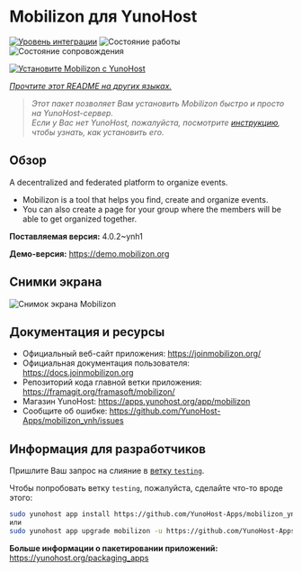 <!--
Важно: этот README был автоматически сгенерирован <https://github.com/YunoHost/apps/tree/master/tools/readme_generator>
Он НЕ ДОЛЖЕН редактироваться вручную.
-->

# Mobilizon для YunoHost

[![Уровень интеграции](https://dash.yunohost.org/integration/mobilizon.svg)](https://ci-apps.yunohost.org/ci/apps/mobilizon/) ![Состояние работы](https://ci-apps.yunohost.org/ci/badges/mobilizon.status.svg) ![Состояние сопровождения](https://ci-apps.yunohost.org/ci/badges/mobilizon.maintain.svg)

[![Установите Mobilizon с YunoHost](https://install-app.yunohost.org/install-with-yunohost.svg)](https://install-app.yunohost.org/?app=mobilizon)

*[Прочтите этот README на других языках.](./ALL_README.md)*

> *Этот пакет позволяет Вам установить Mobilizon быстро и просто на YunoHost-сервер.*  
> *Если у Вас нет YunoHost, пожалуйста, посмотрите [инструкцию](https://yunohost.org/install), чтобы узнать, как установить его.*

## Обзор

A decentralized and federated platform to organize events.

- Mobilizon is a tool that helps you find, create and organize events.
- You can also create a page for your group where the members will be able to get organized together.


**Поставляемая версия:** 4.0.2~ynh1

**Демо-версия:** <https://demo.mobilizon.org>

## Снимки экрана

![Снимок экрана Mobilizon](./doc/screenshots/screenshot1.jpg)

## Документация и ресурсы

- Официальный веб-сайт приложения: <https://joinmobilizon.org/>
- Официальная документация пользователя: <https://docs.joinmobilizon.org>
- Репозиторий кода главной ветки приложения: <https://framagit.org/framasoft/mobilizon/>
- Магазин YunoHost: <https://apps.yunohost.org/app/mobilizon>
- Сообщите об ошибке: <https://github.com/YunoHost-Apps/mobilizon_ynh/issues>

## Информация для разработчиков

Пришлите Ваш запрос на слияние в [ветку `testing`](https://github.com/YunoHost-Apps/mobilizon_ynh/tree/testing).

Чтобы попробовать ветку `testing`, пожалуйста, сделайте что-то вроде этого:

```bash
sudo yunohost app install https://github.com/YunoHost-Apps/mobilizon_ynh/tree/testing --debug
или
sudo yunohost app upgrade mobilizon -u https://github.com/YunoHost-Apps/mobilizon_ynh/tree/testing --debug
```

**Больше информации о пакетировании приложений:** <https://yunohost.org/packaging_apps>
